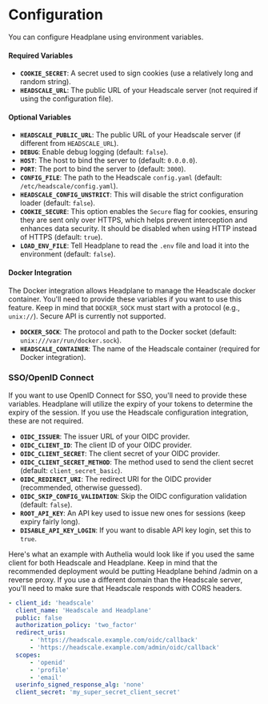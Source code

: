 # Configuration

You can configure Headplane using environment variables.

#### Required Variables

- **`COOKIE_SECRET`**: A secret used to sign cookies (use a relatively long and random string).
- **`HEADSCALE_URL`**: The public URL of your Headscale server (not required if using the configuration file).

#### Optional Variables

- **`HEADSCALE_PUBLIC_URL`**: The public URL of your Headscale server (if different from `HEADSCALE_URL`).
- **`DEBUG`**: Enable debug logging (default: `false`).
- **`HOST`**: The host to bind the server to (default: `0.0.0.0`).
- **`PORT`**: The port to bind the server to (default: `3000`).
- **`CONFIG_FILE`**: The path to the Headscale `config.yaml` (default: `/etc/headscale/config.yaml`).
- **`HEADSCALE_CONFIG_UNSTRICT`**: This will disable the strict configuration loader (default: `false`).
- **`COOKIE_SECURE`**: This option enables the `Secure` flag for cookies, ensuring they are sent only over HTTPS, which helps prevent interception and enhances data security. It should be disabled when using HTTP instead of HTTPS (default: `true`).
- **`LOAD_ENV_FILE`**: Tell Headplane to read the `.env` file and load it into the environment (default: `false`).

#### Docker Integration
The Docker integration allows Headplane to manage the Headscale docker container.
You'll need to provide these variables if you want to use this feature.
Keep in mind that `DOCKER_SOCK` must start with a protocol (e.g., `unix://`).
Secure API is currently not supported.

- **`DOCKER_SOCK`**: The protocol and path to the Docker socket (default: `unix:///var/run/docker.sock`).
- **`HEADSCALE_CONTAINER`**: The name of the Headscale container (required for Docker integration).

### SSO/OpenID Connect
If you want to use OpenID Connect for SSO, you'll need to provide these variables.
Headplane will utilize the expiry of your tokens to determine the expiry of the session.
If you use the Headscale configuration integration, these are not required.

- **`OIDC_ISSUER`**: The issuer URL of your OIDC provider.
- **`OIDC_CLIENT_ID`**: The client ID of your OIDC provider.
- **`OIDC_CLIENT_SECRET`**: The client secret of your OIDC provider.
- **`OIDC_CLIENT_SECRET_METHOD`**: The method used to send the client secret (default: `client_secret_basic`).
- **`OIDC_REDIRECT_URI`**: The redirect URI for the OIDC provider (recommended, otherwise guessed).
- **`OIDC_SKIP_CONFIG_VALIDATION`**: Skip the OIDC configuration validation (default: `false`).
- **`ROOT_API_KEY`**: An API key used to issue new ones for sessions (keep expiry fairly long).
- **`DISABLE_API_KEY_LOGIN`**: If you want to disable API key login, set this to `true`.

Here's what an example with Authelia would look like if you used the same client for both Headscale and Headplane.
Keep in mind that the recommended deployment would be putting Headplane behind /admin on a reverse proxy.
If you use a different domain than the Headscale server, you'll need to make sure that Headscale responds with CORS headers.

```yaml
- client_id: 'headscale'
  client_name: 'Headscale and Headplane'
  public: false
  authorization_policy: 'two_factor'
  redirect_uris:
      - 'https://headscale.example.com/oidc/callback'
      - 'https://headscale.example.com/admin/oidc/callback'
  scopes:
      - 'openid'
      - 'profile'
      - 'email'
  userinfo_signed_response_alg: 'none'
  client_secret: 'my_super_secret_client_secret'
```
